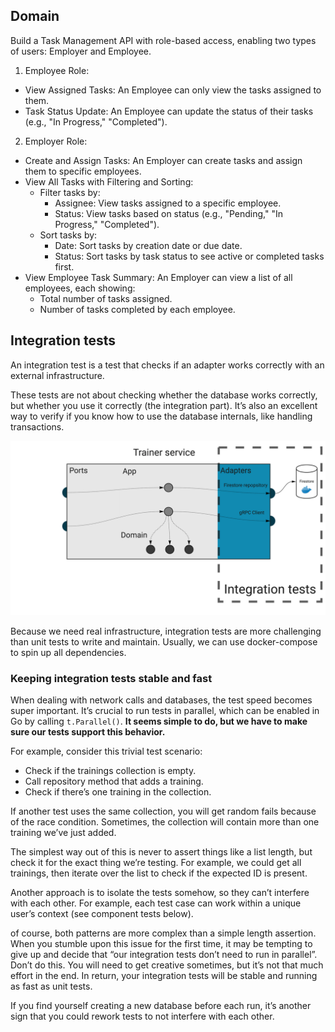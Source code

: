 ## Domain

Build a Task Management API with role-based access, enabling two types of users: Employer and Employee.

1. Employee Role:

- View Assigned Tasks: An Employee can only view the tasks assigned to them.
- Task Status Update: An Employee can update the status of their tasks (e.g., "In Progress," "Completed").

2. Employer Role:

- Create and Assign Tasks: An Employer can create tasks and assign them to specific employees.
- View All Tasks with Filtering and Sorting:
  - Filter tasks by:
    - Assignee: View tasks assigned to a specific employee.
    - Status: View tasks based on status (e.g., "Pending," "In Progress," "Completed").
  - Sort tasks by:
    - Date: Sort tasks by creation date or due date.
    - Status: Sort tasks by task status to see active or completed tasks first.
- View Employee Task Summary: An Employer can view a list of all employees, each showing:
  - Total number of tasks assigned.
  - Number of tasks completed by each employee.

## Integration tests

An integration test is a test that checks if an adapter works correctly with an external infrastructure.

These tests are not about checking whether the database works correctly, but whether you use it correctly (the integration part). It’s also an excellent way to verify if you know how to use the database internals, like handling transactions.

![alt text](images/image.png)

Because we need real infrastructure, integration tests are more challenging than unit tests to write and maintain. Usually, we can use docker-compose to spin up all dependencies.

### Keeping integration tests stable and fast

When dealing with network calls and databases, the test speed becomes super important. It’s crucial to run tests in parallel, which can be enabled in Go by calling `t.Parallel()`. **It seems simple to do, but we have to make sure our tests support this behavior.**

For example, consider this trivial test scenario:

- Check if the trainings collection is empty.
- Call repository method that adds a training.
- Check if there’s one training in the collection.

If another test uses the same collection, you will get random fails because of the race condition. Sometimes, the collection will contain more than one training we’ve just added.

The simplest way out of this is never to assert things like a list length, but check it for the exact thing we’re testing. For example, we could get all trainings, then iterate over the list to check if the expected ID is present.

Another approach is to isolate the tests somehow, so they can’t interfere with each other. For example, each test case can work within a unique user’s context (see component tests below).

of course, both patterns are more complex than a simple length assertion. When you stumble upon this issue for the first time, it may be tempting to give up and decide that “our integration tests don’t need to run in parallel”. Don’t do this. You will need to get creative sometimes, but it’s not that much effort in the end. In return, your integration tests will be stable and running as fast as unit tests.

If you find yourself creating a new database before each run, it’s another sign that you could rework tests to not interfere with each other.
